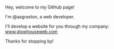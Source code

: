 Hey, welcome to my GitHub page!

I'm @aagraston, a web developer.

I'll develop a website for you through my company: www.glowhouseweb.com

Thanks for stopping by!

<!---
aagraston/aagraston is a ✨ special ✨ repository because its `README.md` (this file) appears on your GitHub profile.
You can click the Preview link to take a look at your changes.
--->
